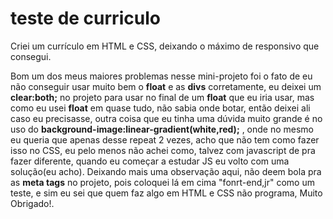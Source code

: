 # teste de curriculo
 Criei um currículo em HTML  e CSS, deixando o máximo de responsivo que consegui.
 
 Bom um dos meus maiores problemas nesse mini-projeto foi o fato de eu não conseguir usar muito bem o **float** e as **divs** corretamente, eu deixei um **clear:both;** no projeto para usar no final de um **float** que eu iria usar, mas como eu usei **float** em quase tudo, não sabia onde botar, então deixei ali caso eu precisasse, outra coisa que eu tinha uma dúvida muito grande é no uso do **background-image:linear-gradient(white,red);** , onde no mesmo eu queria que apenas desse repeat 2 vezes, acho que não tem como fazer isso no CSS, eu pelo menos não achei como, talvez com javascript de pra fazer diferente, quando eu começar a estudar JS eu volto com uma solução(eu acho).
 	Deixando mais uma observação aqui, não deem bola pra as **meta tags** no projeto, pois coloquei lá em cima "fonrt-end,jr" como um teste, e sim eu sei que quem faz algo em HTML e CSS não programa, Muito Obrigado!.
